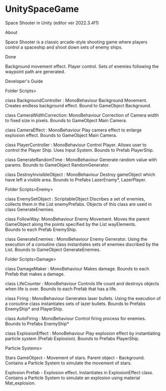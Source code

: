 # UnitySpaceGame
Space Shooter in Unity (editor ver 2022.3.4f1)

About

Space Shooter is a classic arcade-style shooting game where players control a spaceship and shoot down sets of enemy ships. 

Done

Background movement effect.
Player control.
Sets of enemies following the waypoint path are generated. 


Developer's Guide

Folder Scripts>

class BackgroundController : MonoBehaviour
 	Background Movement. 
	Creates endless background effect.
	Bound to GameObject Background. 
	
class CameraWidthCorrection: MonoBehaviour
	Correction of Camera width to fixed size in pixels.
	Bounds to GameObject Main Camera. 

class CameraEffect : MonoBehaviour
	Play camera effect to enlarge explosion effect.
	Bounds to GameObject Main Camera. 

class PlayerController : MonoBehaviour
	Control Player.
	Allows user to control the Player Ship. Uses Input System. 
	Bounds to Prefab PlayerShip.

class GenerateRandomTime : MonoBehaviour
	Generate random value with params.
	Bounds to GameObject RandomGenerator.

class DestroyInvisibleObject : MonoBehaviour
	Destroy gameObject which have left a visible area.
	Bounds to Prefabs LazerEnamy*, LazerPlayer.

Folder Scripts>Enemy>

class EnemySetObject : ScriptableObject
	Discribes a set of enemies, collects them in the List<GameObject> enemyPrefabs.
	Objects of this class are used in class GenerateEnemies.

class  FollowWay: MonoBehaviour
	Enemy Movement.
	Moves the parent GameObject along the points specified by the List<Transform> wayElements.  
	Bounds to each Prefab EnemyShip.

class GenerateEnemies : MonoBehaviour
	Enemy Generator.
	Using the execution of a coroutine class instantiates sets of enemies discribed by the List<EnemySetObject>.
	Bounds to GameObject GenerateEnemies. 

Folder Scripts>Damage>

class DamageMaker : MonoBehaviour
	Makes damage.
	Bounds to each Prefab that makes a damage.

class LifeCounter : MonoBehaviour
	Controls life count and destroys objects when life is over.
	Bounds to each Prefab that has a life.

class Firing : MonoBehaviour
	Generates laser bullets.
	Using the execution of a coroutine class instantiates sets of lazer bullets.
	Bounds to Prefabs EnemyShip* and PlayerShip.
	
class AutoFiring : MonoBehaviour
	Control firing process for enemies.
	Bounds to Prefabs EnemyShip*

class ExplosionEffect : MonoBehaviour
	Play explosion effect by instantiating particle system (Prefab Explosion).
	Bounds to Prefabs PlayerShip.


Particle Systems>

Stars GameObject - Movement of stars.
	Parent object - Background.
	Contains a Particle System to simulate the movement of stars.

Explosion Prefab - Explosion effect.
	Instantiates in ExplosionEffect class.
	Contains a Particle System to simulate an explosion using material Mat_explosion.

